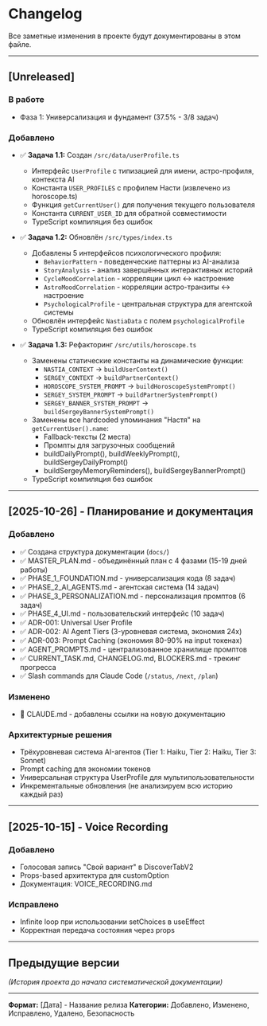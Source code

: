 # Changelog

Все заметные изменения в проекте будут документированы в этом файле.

---

## [Unreleased]

### В работе
- Фаза 1: Универсализация и фундамент (37.5% - 3/8 задач)

### Добавлено
- ✅ **Задача 1.1:** Создан `/src/data/userProfile.ts`
  - Интерфейс `UserProfile` с типизацией для имени, астро-профиля, контекста AI
  - Константа `USER_PROFILES` с профилем Насти (извлечено из horoscope.ts)
  - Функция `getCurrentUser()` для получения текущего пользователя
  - Константа `CURRENT_USER_ID` для обратной совместимости
  - TypeScript компиляция без ошибок

- ✅ **Задача 1.2:** Обновлён `/src/types/index.ts`
  - Добавлены 5 интерфейсов психологического профиля:
    - `BehaviorPattern` - поведенческие паттерны из AI-анализа
    - `StoryAnalysis` - анализ завершённых интерактивных историй
    - `CycleMoodCorrelation` - корреляции цикл ↔ настроение
    - `AstroMoodCorrelation` - корреляции астро-транзиты ↔ настроение
    - `PsychologicalProfile` - центральная структура для агентской системы
  - Обновлён интерфейс `NastiaData` с полем `psychologicalProfile`
  - TypeScript компиляция без ошибок

- ✅ **Задача 1.3:** Рефакторинг `/src/utils/horoscope.ts`
  - Заменены статические константы на динамические функции:
    - `NASTIA_CONTEXT` → `buildUserContext()`
    - `SERGEY_CONTEXT` → `buildPartnerContext()`
    - `HOROSCOPE_SYSTEM_PROMPT` → `buildHoroscopeSystemPrompt()`
    - `SERGEY_SYSTEM_PROMPT` → `buildPartnerSystemPrompt()`
    - `SERGEY_BANNER_SYSTEM_PROMPT` → `buildSergeyBannerSystemPrompt()`
  - Заменены все hardcoded упоминания "Настя" на `getCurrentUser().name`:
    - Fallback-тексты (2 места)
    - Промпты для загрузочных сообщений
    - buildDailyPrompt(), buildWeeklyPrompt(), buildSergeyDailyPrompt()
    - buildSergeyMemoryReminders(), buildSergeyBannerPrompt()
  - TypeScript компиляция без ошибок

---

## [2025-10-26] - Планирование и документация

### Добавлено
- ✅ Создана структура документации (`docs/`)
- ✅ MASTER_PLAN.md - объединённый план с 4 фазами (15-19 дней работы)
- ✅ PHASE_1_FOUNDATION.md - универсализация кода (8 задач)
- ✅ PHASE_2_AI_AGENTS.md - агентская система (14 задач)
- ✅ PHASE_3_PERSONALIZATION.md - персонализация промптов (6 задач)
- ✅ PHASE_4_UI.md - пользовательский интерфейс (10 задач)
- ✅ ADR-001: Universal User Profile
- ✅ ADR-002: AI Agent Tiers (3-уровневая система, экономия 24x)
- ✅ ADR-003: Prompt Caching (экономия 80-90% на input токенах)
- ✅ AGENT_PROMPTS.md - централизованное хранилище промптов
- ✅ CURRENT_TASK.md, CHANGELOG.md, BLOCKERS.md - трекинг прогресса
- ✅ Slash commands для Claude Code (`/status`, `/next`, `/plan`)

### Изменено
- 🔄 CLAUDE.md - добавлены ссылки на новую документацию

### Архитектурные решения
- Трёхуровневая система AI-агентов (Tier 1: Haiku, Tier 2: Haiku, Tier 3: Sonnet)
- Prompt caching для экономии токенов
- Универсальная структура UserProfile для мультипользовательности
- Инкрементальные обновления (не анализируем всю историю каждый раз)

---

## [2025-10-15] - Voice Recording

### Добавлено
- Голосовая запись "Свой вариант" в DiscoverTabV2
- Props-based архитектура для customOption
- Документация: VOICE_RECORDING.md

### Исправлено
- Infinite loop при использовании setChoices в useEffect
- Корректная передача состояния через props

---

## Предыдущие версии

_(История проекта до начала систематической документации)_

---

**Формат:** [Дата] - Название релиза
**Категории:** Добавлено, Изменено, Исправлено, Удалено, Безопасность
